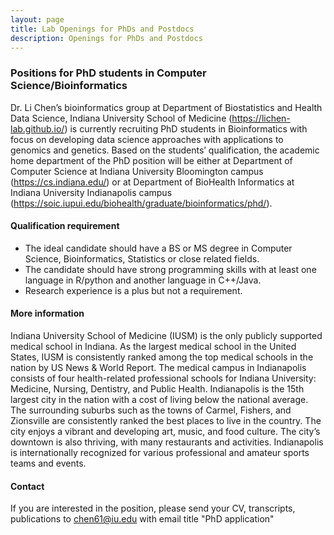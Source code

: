 ```yaml
---
layout: page
title: Lab Openings for PhDs and Postdocs
description: Openings for PhDs and Postdocs
---
```


###  Positions for PhD students in Computer Science/Bioinformatics

Dr. Li Chen’s bioinformatics group at Department of Biostatistics and Health Data Science, Indiana University School of Medicine (https://lichen-lab.github.io/) is currently recruiting PhD students in Bioinformatics with focus on developing data science approaches with applications to genomics and genetics. Based on the students’ qualification, the academic home department of the PhD position will be either at Department of Computer Science at Indiana University Bloomington campus (https://cs.indiana.edu/) or at Department of BioHealth Informatics at Indiana University Indianapolis campus (https://soic.iupui.edu/biohealth/graduate/bioinformatics/phd/).

#### Qualification requirement

* The ideal candidate should have a BS or MS degree in Computer Science, Bioinformatics, Statistics or close related fields.
* The candidate should have strong programming skills with at least one language in R/python and another language in C++/Java.
* Research experience is a plus but not a requirement.

#### More information

Indiana University School of Medicine (IUSM) is the only publicly supported medical school in Indiana. As the largest medical school in the United States, IUSM is consistently ranked among the top medical schools in the nation by US News & World Report. The medical campus in Indianapolis consists of four health-related professional schools for Indiana University: Medicine, Nursing, Dentistry, and Public Health. Indianapolis is the 15th largest city in the nation with a cost of living below the national average. The surrounding suburbs such as the towns of Carmel, Fishers, and Zionsville are consistently ranked the best places to live in the country. The city enjoys a vibrant and developing art, music, and food culture. The city’s downtown is also thriving, with many restaurants and activities. Indianapolis is internationally recognized for various professional and amateur sports teams and events.

#### Contact

If you are interested in the position, please send your CV, transcripts, publications to chen61@iu.edu with email title "PhD application"

